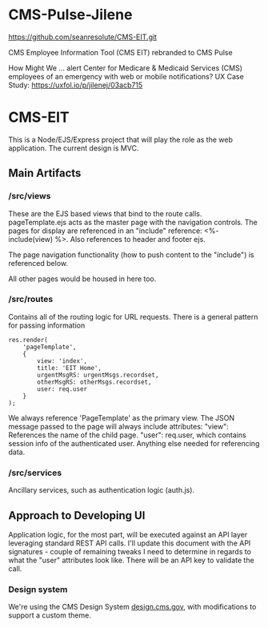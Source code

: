 # CMS-Pulse-Jilene
https://github.com/seanresolute/CMS-EIT.git

CMS Employee Information Tool (CMS EIT) rebranded to CMS Pulse

How Might We ... alert Center for Medicare & Medicaid Services (CMS) employees of an emergency with web or mobile notifications? UX Case Study: https://uxfol.io/p/jilenej/03acb715

# CMS-EIT
This is a Node/EJS/Express project that will play the role as the web application. The current design is MVC.

## Main Artifacts

### /src/views
These are the EJS based views that bind to the route calls. pageTemplate.ejs acts as the master page with the navigation controls. The pages for display are referenced in an "include" reference: <%- include(view) %>. Also references to header and footer ejs.

The page navigation functionality (how to push content to the "include") is referenced below.

All other pages would be housed in here too.

### /src/routes
Contains all of the routing logic for URL requests. There is a general pattern for passing information
```
res.render(
    'pageTemplate',
    {
        view: 'index',
        title: 'EIT Home',
        urgentMsgRS: urgentMsgs.recordset,
        otherMsgRS: otherMsgs.recordset,
        user: req.user
    }
);
```        
We always reference 'PageTemplate' as the primary view.
The JSON message passed to the page will always include attributes:
"view": References the name of the child page.
"user": req.user, which contains session info of the authenticated user.
Anything else needed for referencing data.

### /src/services
Ancillary services, such as authentication logic (auth.js).

## Approach to Developing UI
Application logic, for the most part, will be executed against an API layer leveraging standard REST API calls. I'll update this document with the API signatures - couple of remaining tweaks I need to determine in regards to what the "user" attributes look like. There will be an API key to validate the call.


### Design system
We're using the CMS Design System [design.cms.gov](https://design.cms.gov), with modifications to support a custom theme.
